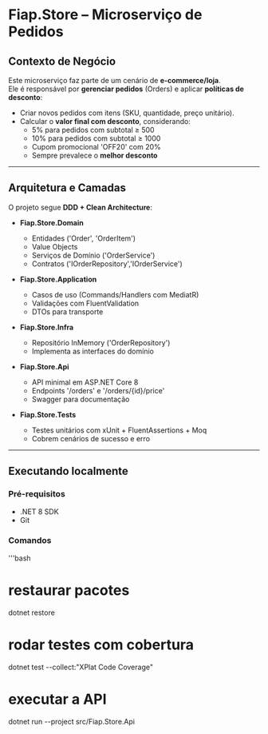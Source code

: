 # Fiap.Store – Microserviço de Pedidos

## Contexto de Negócio
Este microserviço faz parte de um cenário de **e-commerce/loja**.  
Ele é responsável por **gerenciar pedidos** (Orders) e aplicar **políticas de desconto**:

- Criar novos pedidos com itens (SKU, quantidade, preço unitário).
- Calcular o **valor final com desconto**, considerando:
  - 5% para pedidos com subtotal ≥ 500
  - 10% para pedidos com subtotal ≥ 1000
  - Cupom promocional 'OFF20' com 20%
  - Sempre prevalece o **melhor desconto**

---

## Arquitetura e Camadas

O projeto segue **DDD + Clean Architecture**:

- **Fiap.Store.Domain**  
  - Entidades ('Order', 'OrderItem')  
  - Value Objects  
  - Serviços de Domínio ('OrderService')  
  - Contratos ('IOrderRepository','IOrderService')  

- **Fiap.Store.Application**  
  - Casos de uso (Commands/Handlers com MediatR)  
  - Validações com FluentValidation  
  - DTOs para transporte  

- **Fiap.Store.Infra**  
  - Repositório InMemory ('OrderRepository')  
  - Implementa as interfaces do domínio  

- **Fiap.Store.Api**  
  - API minimal em ASP.NET Core 8  
  - Endpoints '/orders' e '/orders/{id}/price'  
  - Swagger para documentação  

- **Fiap.Store.Tests**  
  - Testes unitários com xUnit + FluentAssertions + Moq  
  - Cobrem cenários de sucesso e erro  

---

## Executando localmente

### Pré-requisitos
- .NET 8 SDK
- Git

### Comandos
'''bash
# restaurar pacotes
dotnet restore

# rodar testes com cobertura
dotnet test --collect:"XPlat Code Coverage"

# executar a API
dotnet run --project src/Fiap.Store.Api
